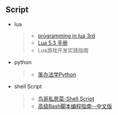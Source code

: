 ## Script
* lua
	> * [programming in lua 3rd](https://www.lua.org/pil/contents.html)
	> * [Lua 5.3 手册](http://cloudwu.github.io/lua53doc/manual.html)
	> * Lua游戏开发实践指南  

* python
	> * [笨办法学Python](https://flyouting.gitbooks.io/learn-python-the-hard-way-cn/content/)  

* shell Script
	> * [鸟哥私房菜-Shell Script](http://linux.vbird.org/linux_basic/0340bashshell-scripts.php)  
	> * [高级Bash脚本编程指南--中文版](https://www.gitbook.com/book/imcmy/advanced-bash-scripting-guide-in-chinese/details)
